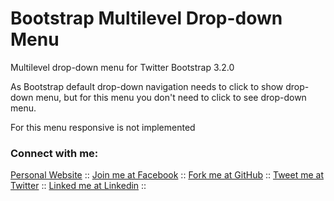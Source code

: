 Bootstrap Multilevel Drop-down Menu
==================================
<p>Multilevel drop-down menu for Twitter Bootstrap 3.2.0</p>
<p>As Bootstrap default drop-down navigation needs to click to show drop-down menu, but for this menu you don't need to click to see
 drop-down menu.
 </p>
<p>For this menu responsive is not implemented</p>

### Connect with me:

[Personal Website](http://www.aislamfaisal.com/) ::
[Join me at Facebook](https://www.facebook.com/arifulislam.me) ::
[Fork me at GitHub](https://github.com/aislamfaisal/) ::
[Tweet me at Twitter](https://www.twitter.com/aislamfaisal) ::
[Linked me at Linkedin](http://www.linkedin.com/in/aislamfaisal) ::